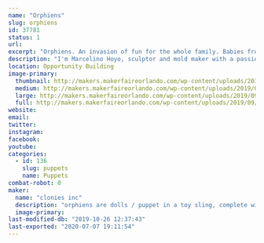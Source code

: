 ```yaml
---
name: "Orphiens"
slug: orphiens
id: 37781
status: 1
url: 
excerpt: "Orphiens. An invasion of fun for the whole family. Babies from another planet that are in need of adoption on planet earth."
description: "I'm Marcelino Hoyo, sculptor and mold maker with a passion to make something old school that's fun for kids. Orphiens are dolls / puppets in a toy sling, made with flexible rubber heads, arms and legs and a soft fabric body. Orphiens are capable of many fun facial expressions, making them look realistic and are definitely fun attention getters. for me it has been a 20 year project and feel that Makers Faire would be the right venue to introduce the Orohiens to the world. thank you"
location: Opportunity Building
image-primary:
  thumbnail: http://makers.makerfaireorlando.com/wp-content/uploads/2019/09/group-6-2-2-150x150.jpg
  medium: http://makers.makerfaireorlando.com/wp-content/uploads/2019/09/group-6-2-2-300x169.jpg
  large: http://makers.makerfaireorlando.com/wp-content/uploads/2019/09/group-6-2-2-1024x576.jpg
  full: http://makers.makerfaireorlando.com/wp-content/uploads/2019/09/group-6-2-2.jpg
website: 
email: 
twitter: 
instagram: 
facebook: 
youtube: 
categories:
  - id: 136
    slug: puppets
    name: Puppets
combat-robot: 0
maker:
  name: "clonies inc"
  description: "orphiens are dolls / puppet in a toy sling, complete with a full concept story."
  image-primary: 
last-modified-db: "2019-10-26 12:37:43"
last-exported: "2020-07-07 19:11:54"
---
```

